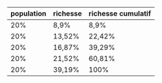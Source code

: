 |population|richesse|richesse cumulatif|
|--|--|--|
|20%|8,9%|8,9%|
|20%|13,52%|22,42%|
|20%|16,87%|39,29%|
|20%|21,52%|60,81%|
|20%|39,19%|100%

